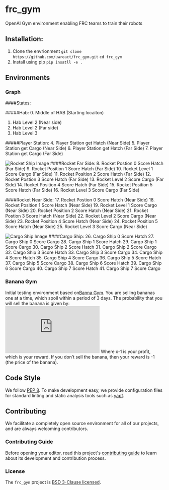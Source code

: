 
# frc_gym

OpenAI Gym environment enabling FRC teams to train their robots

## Installation:
1. Clone the envrionment 
`git clone https://github.com/uwreact/frc_gym.git`
`cd frc_gym`
2. Install using pip
`pip insatll -e .`

## Environments
### Graph

####States:

#####Hab:
0. Middle of HAB (Starting locaiton)
1. Hab Level 2 (Near side)
2. Hab Level 2 (Far side)
3. Hab Level 3 

#####Player Station:
4. Player Station get Hatch (Near Side)
5. Player Station get Cargo (Near Side)
6. Player Station get Hatch (Far Side)
7. Player Station get Cargo (Far Side)

![Rocket Ship Image](https://user-images.githubusercontent.com/5326007/55272448-1f87ec00-527a-11e9-8c72-78585c17248b.png)
####Rocket Far Side:
8. Rocket Postion 0 Score Hatch (Far Side)
9. Rocket Position 1 Score Hatch (Far Side)
10.  Rocket Level 1 Score Cargo (Far Side)
11. Rocket Position 2 Score Hatch (Far Side)
12. Rocket Postion 3 Score Hatch (Far Side)
13. Rocket Level 2 Score Cargo (Far Side)
14. Rocket Position 4 Score Hatch (Far Side)
15. Rocket Position 5 Score Hatch (Far Side)
16. Rocket Level 3 Score Cargo (Far Side)

####Rocket Near Side:
17. Rocket Postion 0 Score Hatch (Near Side)
18. Rocket Position 1 Score Hatch (Near Side)
19.  Rocket Level 1 Score Cargo (Near Side)
20. Rocket Position 2 Score Hatch (Near Side)
21. Rocket Postion 3 Score Hatch (Near Side)
22. Rocket Level 2 Score Cargo (Near Side)
23. Rocket Position 4 Score Hatch (Near Side)
24. Rocket Position 5 Score Hatch (Near Side)
25. Rocket Level 3 Score Cargo (Near Side)


![Cargo Ship Image](https://user-images.githubusercontent.com/5326007/54975224-a0ca4080-4f53-11e9-9511-1f22c610d629.png)
####Cargo Ship:
26. Cargo Ship 0 Score Hatch
27. Cargo Ship 0 Score Cargo
28. Cargo Ship 1 Score Hatch
29. Cargo Ship 1 Score Cargo
30. Cargo Ship 2 Score Hatch
31. Cargo Ship 2 Score Cargo
32. Cargo Ship 3 Score Hatch
33. Cargo Ship 3 Score Cargo
34. Cargo Ship 4 Score Hatch
35. Cargo Ship 4 Score Cargo
36. Cargo Ship 5 Score Hatch
37. Cargo Ship 5 Score Cargo
38. Cargo Ship 6 Score Hatch
39. Cargo Ship 6 Score Cargo
40. Cargo Ship 7 Score Hatch
41. Cargo Ship 7 Score Cargo

### Banana Gym
Initial testing environment based on[Banna Gym](https://github.com/MartinThoma/banana-gym). You are selling bananas one at a time, which spoil within a period of 3 days. The probability that you will sell the banana is given by:
![Alt Text](https://latex.codecogs.com/gif.latex?%24%24p%28x%29%20%3D%5Cfrac%7B1&plus;e%7D%7B%201%20&plus;%20e%5E%7B%28x&plus;1%29%7D%7D%24%24)
Where x-1 is your profit, which is your reward. If you don’t sell the banana, then your reward is -1 (the price of the banana).

## Code Style

We follow [PEP 8](https://www.python.org/dev/peps/pep-0008/). To make development easy, we provide configuration files for standard linting and static analysis tools such as [yapf](https://github.com/google/yapf).

## Contributing

We facilitate a completely open source environment for all of our projects, and are always welcoming contributors.

### Contributing Guide

Before opening your editor, read this project's [contributing guide](CONTRIBUTING.md) to learn about its development and contribution process.

### License

The `frc_gym` project is [BSD 3-Clause licensed](LICENSE).
